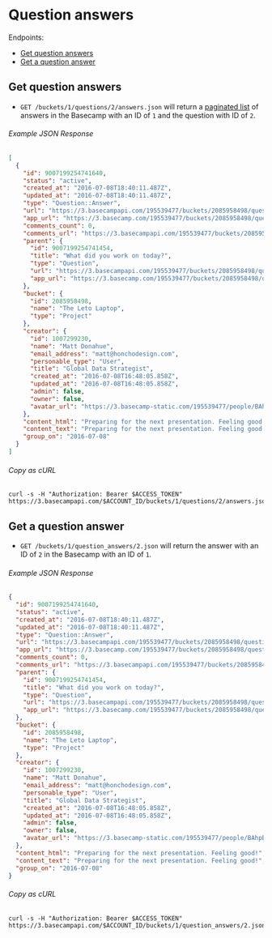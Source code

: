 Question answers
================

Endpoints:

- [Get question answers](#get-question-answers)
- [Get a question answer](#get-a-question-answer)

Get question answers
--------------------

* `GET /buckets/1/questions/2/answers.json` will return a [paginated list][pagination] of answers in the Basecamp with an ID of `1` and the question with ID of `2`.

###### Example JSON Response
<!-- START GET /buckets/1/questions/2/answers.json -->
```json
[
  {
    "id": 9007199254741640,
    "status": "active",
    "created_at": "2016-07-08T18:40:11.487Z",
    "updated_at": "2016-07-08T18:40:11.487Z",
    "type": "Question::Answer",
    "url": "https://3.basecampapi.com/195539477/buckets/2085958498/question_answers/9007199254741640.json",
    "app_url": "https://3.basecamp.com/195539477/buckets/2085958498/questions/9007199254741454/answers/2016-07-08#__recording_9007199254741640",
    "comments_count": 0,
    "comments_url": "https://3.basecampapi.com/195539477/buckets/2085958498/recordings/9007199254741640/comments.json",
    "parent": {
      "id": 9007199254741454,
      "title": "What did you work on today?",
      "type": "Question",
      "url": "https://3.basecampapi.com/195539477/buckets/2085958498/questions/9007199254741454.json",
      "app_url": "https://3.basecamp.com/195539477/buckets/2085958498/questions/9007199254741454"
    },
    "bucket": {
      "id": 2085958498,
      "name": "The Leto Laptop",
      "type": "Project"
    },
    "creator": {
      "id": 1007299230,
      "name": "Matt Donahue",
      "email_address": "matt@honchodesign.com",
      "personable_type": "User",
      "title": "Global Data Strategist",
      "created_at": "2016-07-08T16:48:05.858Z",
      "updated_at": "2016-07-08T16:48:05.858Z",
      "admin": false,
      "owner": false,
      "avatar_url": "https://3.basecamp-static.com/195539477/people/BAhpBJ4qCjw=--ff431338b1dfb8e245e454cc0ddaf0507bd859f7/avatar-64-x4"
    },
    "content_html": "Preparing for the next presentation. Feeling good!",
    "content_text": "Preparing for the next presentation. Feeling good!",
    "group_on": "2016-07-08"
  }
]
```
<!-- END GET /buckets/1/questions/2/answers.json -->
###### Copy as cURL

``` shell
curl -s -H "Authorization: Bearer $ACCESS_TOKEN" https://3.basecampapi.com/$ACCOUNT_ID/buckets/1/questions/2/answers.json
```

Get a question answer
---------------------

* `GET /buckets/1/question_answers/2.json` will return the answer with an ID of `2` in the Basecamp with an ID of `1`.

###### Example JSON Response
<!-- START GET /buckets/1/question_answers/2.json -->
```json
{
  "id": 9007199254741640,
  "status": "active",
  "created_at": "2016-07-08T18:40:11.487Z",
  "updated_at": "2016-07-08T18:40:11.487Z",
  "type": "Question::Answer",
  "url": "https://3.basecampapi.com/195539477/buckets/2085958498/question_answers/9007199254741640.json",
  "app_url": "https://3.basecamp.com/195539477/buckets/2085958498/questions/9007199254741454/answers/2016-07-08#__recording_9007199254741640",
  "comments_count": 0,
  "comments_url": "https://3.basecampapi.com/195539477/buckets/2085958498/recordings/9007199254741640/comments.json",
  "parent": {
    "id": 9007199254741454,
    "title": "What did you work on today?",
    "type": "Question",
    "url": "https://3.basecampapi.com/195539477/buckets/2085958498/questions/9007199254741454.json",
    "app_url": "https://3.basecamp.com/195539477/buckets/2085958498/questions/9007199254741454"
  },
  "bucket": {
    "id": 2085958498,
    "name": "The Leto Laptop",
    "type": "Project"
  },
  "creator": {
    "id": 1007299230,
    "name": "Matt Donahue",
    "email_address": "matt@honchodesign.com",
    "personable_type": "User",
    "title": "Global Data Strategist",
    "created_at": "2016-07-08T16:48:05.858Z",
    "updated_at": "2016-07-08T16:48:05.858Z",
    "admin": false,
    "owner": false,
    "avatar_url": "https://3.basecamp-static.com/195539477/people/BAhpBJ4qCjw=--ff431338b1dfb8e245e454cc0ddaf0507bd859f7/avatar-64-x4"
  },
  "content_html": "Preparing for the next presentation. Feeling good!",
  "content_text": "Preparing for the next presentation. Feeling good!",
  "group_on": "2016-07-08"
}
```
<!-- END GET /buckets/1/question_answers/2.json -->
###### Copy as cURL

``` shell
curl -s -H "Authorization: Bearer $ACCESS_TOKEN" https://3.basecampapi.com/$ACCOUNT_ID/buckets/1/question_answers/2.json
```

[pagination]: https://github.com/basecamp/bc3-api/blob/master/README.md#pagination
